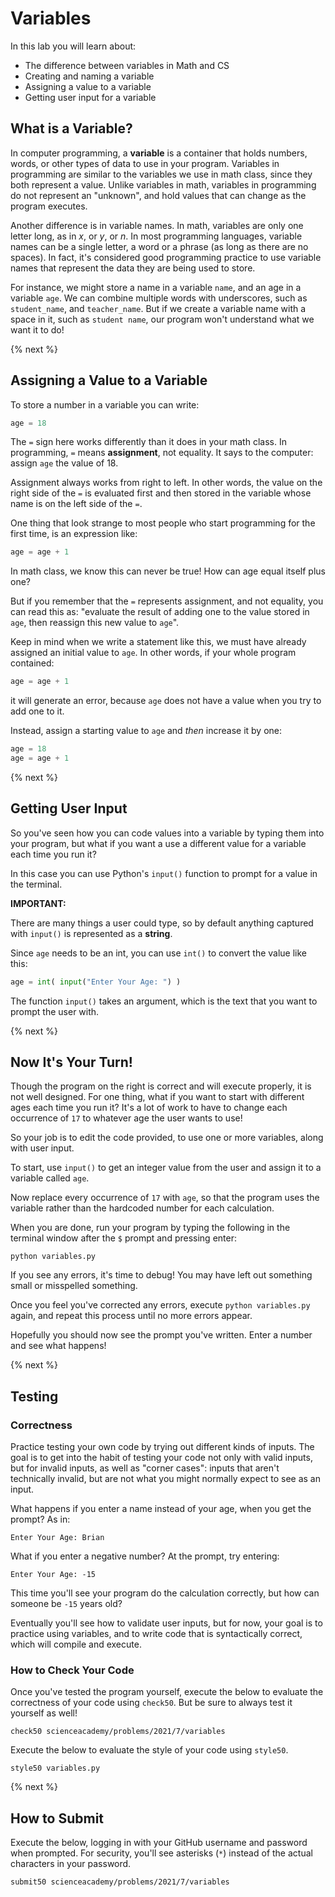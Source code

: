 # Variables

In this lab you will learn about:

- The difference between variables in Math and CS
- Creating and naming a variable
- Assigning a value to a variable
- Getting user input for a variable

## What is a Variable?
In computer programming, a **variable** is a container that holds numbers, words, or other types of data to use in your program. Variables in programming are similar to the variables we use in math class, since they both represent a value. Unlike variables in math, variables in programming do not represent an "unknown", and hold values that can change as the program executes.

Another difference is in variable names. In math, variables are only one letter long, as in *x*, or *y*, or *n*. In most programming languages, variable names can be a single letter, a word or a phrase (as long as there are no spaces). In fact, it's considered good programming practice to use variable names that represent the data they are being used to store.

For instance, we might store a name in a variable `name`, and an age in a variable `age`. We can combine multiple words with underscores, such as `student_name`, and `teacher_name`. But if we create a variable name with a space in it, such as `student name`, our program won't understand what we want it to do!

{% next %}

## Assigning a Value to a Variable

To store a number in a variable you can write:

```python
age = 18
```

The `=` sign here works differently than it does in your math class. In programming, `=` means **assignment**, not equality. It says to the computer: assign `age` the value of 18.

Assignment always works from right to left. In other words, the value on the right side of the `=` is evaluated first and then stored in the variable whose name is on the left side of the `=`.

One thing that look strange to most people who start programming for the first time, is an expression like:

```python
age = age + 1
```

In math class, we know this can never be true! How can age equal itself plus one?

But if you remember that the `=` represents assignment, and not equality, you can read this as: "evaluate the result of adding one to the value stored in `age`, then reassign this new value to `age`".

Keep in mind when we write a statement like this, we must have already assigned an initial value to `age`. In other words, if your whole program contained:

```python
age = age + 1
```

it will generate an error, because `age` does not have a value when you try to add one to it.

Instead, assign a starting value to `age` and *then* increase it by one:

```python
age = 18
age = age + 1
```

{% next %}

## Getting User Input

So you've seen how you can code values into a variable by typing them into your program, but what if you want a use a different value for a variable each time you run it?

In this case you can use Python's `input()` function to prompt for a value in the terminal.

**IMPORTANT:**

There are many things a user could type, so by default anything captured with `input()` is represented as a **string**.

Since `age` needs to be an int, you can use `int()` to convert the value like this:

```python
age = int( input("Enter Your Age: ") )
```

The function `input()` takes an argument, which is the text that you want to prompt the user with.

{% next %}

## Now It's Your Turn!

Though the program on the right is correct and will execute properly, it is not well designed. For one thing, what if you want to start with different ages each time you run it? It's a lot of work to have to change each occurrence of `17` to whatever age the user wants to use!

So your job is to edit the code provided, to use one or more variables, along with user input.

To start, use `input()` to get an integer value from the user and assign it to a variable called `age`.

Now replace every occurrence of `17` with `age`, so that the program uses the variable rather than the hardcoded number for each calculation.

When you are done, run your program by typing the following in the terminal window after the `$` prompt and pressing enter:

```
python variables.py
```

If you see any errors, it's time to debug! You may have left out something small or misspelled something.

Once you feel you've corrected any errors, execute `python variables.py` again, and repeat this process until no more errors appear.

Hopefully you should now see the prompt you've written. Enter a number and see what happens!

{% next %}

## Testing

### Correctness

Practice testing your own code by trying out different kinds of inputs. The goal is to get into the habit of testing your code not only with valid inputs, but for invalid inputs, as well as "corner cases": inputs that aren't technically invalid, but are not what you might normally expect to see as an input.

What happens if you enter a name instead of your age, when you get the prompt? As in:

```
Enter Your Age: Brian
```

What if you enter a negative number? At the prompt, try entering:

```
Enter Your Age: -15
```

This time you'll see your program do the calculation correctly, but how can someone be `-15` years old?

Eventually you'll see how to validate user inputs, but for now, your goal is to practice using variables, and to write code that is syntactically correct, which will compile and execute.

### How to Check Your Code

Once you've tested the program yourself, execute the below to evaluate the correctness of your code using `check50`. But be sure to always test it yourself as well!

```
check50 scienceacademy/problems/2021/7/variables
```

Execute the below to evaluate the style of your code using `style50`.

```
style50 variables.py
```

{% next %}

## How to Submit

Execute the below, logging in with your GitHub username and password when prompted. For security, you'll see asterisks (`*`) instead of the actual characters in your password.

```
submit50 scienceacademy/problems/2021/7/variables
```



